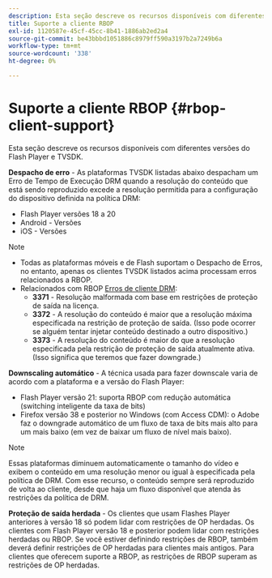 ```yaml
---
description: Esta seção descreve os recursos disponíveis com diferentes versões do Flash Player e TVSDK.
title: Suporte a cliente RBOP
exl-id: 1120587e-45cf-45cc-8b41-1886ab2ed2a4
source-git-commit: be43bbbd1051886c8979ff590a3197b2a7249b6a
workflow-type: tm+mt
source-wordcount: '338'
ht-degree: 0%

---
```


# Suporte a cliente RBOP {#rbop-client-support}

Esta seção descreve os recursos disponíveis com diferentes versões do Flash Player e TVSDK.

**Despacho de erro** - As plataformas TVSDK listadas abaixo despacham um Erro de Tempo de Execução DRM quando a resolução do conteúdo que está sendo reproduzido excede a resolução permitida para a configuração do dispositivo definida na política DRM:

* Flash Player versões 18 a 20
* Android - Versões
* iOS - Versões

>[!NOTE]
>
>* Todas as plataformas móveis e de Flash suportam o Despacho de Erros, no entanto, apenas os clientes TVSDK listados acima processam erros relacionados a RBOP.
>* Relacionados com RBOP [Erros de cliente DRM](https://help.adobe.com/en_US/primetime/drm/index.html#reference-DRM_Client_Error_Messages):
   >    * **3371** - Resolução malformada com base em restrições de proteção de saída na licença.
   >    * **3372** - A resolução do conteúdo é maior que a resolução máxima especificada na restrição de proteção de saída. (Isso pode ocorrer se alguém tentar injetar conteúdo destinado a outro dispositivo.)
   >    * **3373** - A resolução do conteúdo é maior do que a resolução especificada pela restrição de proteção de saída atualmente ativa. (Isso significa que teremos que fazer downgrade.)
>


**Downscaling automático** - A técnica usada para fazer downscale varia de acordo com a plataforma e a versão do Flash Player:

* Flash Player versão 21: suporta RBOP com redução automática (switching inteligente da taxa de bits)
* Firefox versão 38 e posterior no Windows (com Access CDM): o Adobe faz o downgrade automático de um fluxo de taxa de bits mais alto para um mais baixo (em vez de baixar um fluxo de nível mais baixo).

>[!NOTE]
>
>Essas plataformas diminuem automaticamente o tamanho do vídeo e exibem o conteúdo em uma resolução menor ou igual à especificada pela política de DRM. Com esse recurso, o conteúdo sempre será reproduzido de volta ao cliente, desde que haja um fluxo disponível que atenda às restrições da política de DRM.

**Proteção de saída herdada** - Os clientes que usam Flashes Player anteriores à versão 18 só podem lidar com restrições de OP herdadas. Os clientes com Flash Player versão 18 e posterior podem lidar com restrições herdadas ou RBOP. Se você estiver definindo restrições de RBOP, também deverá definir restrições de OP herdadas para clientes mais antigos. Para clientes que oferecem suporte a RBOP, as restrições de RBOP superam as restrições de OP herdadas.
